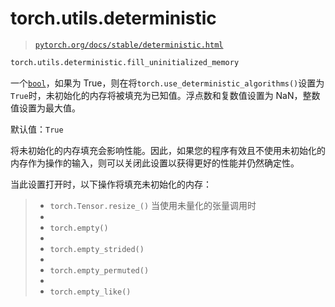 # torch.utils.deterministic

> [`pytorch.org/docs/stable/deterministic.html`](https://pytorch.org/docs/stable/deterministic.html)

```py
torch.utils.deterministic.fill_uninitialized_memory
```

一个[`bool`](https://docs.python.org/3/library/functions.html#bool "(在 Python v3.12 中)")，如果为 True，则在将`torch.use_deterministic_algorithms()`设置为`True`时，未初始化的内存将被填充为已知值。浮点数和复数值设置为 NaN，整数值设置为最大值。

默认值：`True`

将未初始化的内存填充会影响性能。因此，如果您的程序有效且不使用未初始化的内存作为操作的输入，则可以关闭此设置以获得更好的性能并仍然确定性。

当此设置打开时，以下操作将填充未初始化的内存：

> +   `torch.Tensor.resize_()` 当使用未量化的张量调用时
> +   
> +   `torch.empty()`
> +   
> +   `torch.empty_strided()`
> +   
> +   `torch.empty_permuted()`
> +   
> +   `torch.empty_like()`
